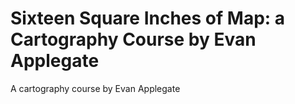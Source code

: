 # Sixteen Square Inches of Map: a Cartography Course by Evan Applegate
 A cartography course by Evan Applegate
